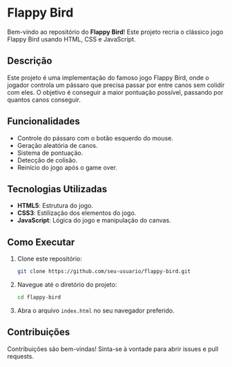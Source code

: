 # Flappy Bird

Bem-vindo ao repositório do **Flappy Bird**! Este projeto recria o clássico jogo Flappy Bird usando HTML, CSS e JavaScript.

## Descrição

Este projeto é uma implementação do famoso jogo Flappy Bird, onde o jogador controla um pássaro que precisa passar por entre canos sem colidir com eles. O objetivo é conseguir a maior pontuação possível, passando por quantos canos conseguir.

## Funcionalidades

- Controle do pássaro com o botão esquerdo do mouse.
- Geração aleatória de canos.
- Sistema de pontuação.
- Detecção de colisão.
- Reinício do jogo após o game over.

## Tecnologias Utilizadas

- **HTML5**: Estrutura do jogo.
- **CSS3**: Estilização dos elementos do jogo.
- **JavaScript**: Lógica do jogo e manipulação do canvas.

## Como Executar

1. Clone este repositório:
   ```bash
   git clone https://github.com/seu-usuario/flappy-bird.git
   ```
2. Navegue até o diretório do projeto:
   ```bash
   cd flappy-bird
   ```
3. Abra o arquivo `index.html` no seu navegador preferido.

## Contribuições

Contribuições são bem-vindas! Sinta-se à vontade para abrir issues e pull requests.
